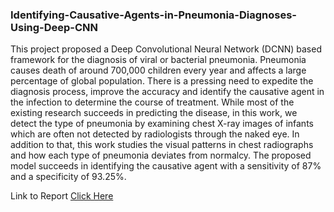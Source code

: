 ### Identifying-Causative-Agents-in-Pneumonia-Diagnoses-Using-Deep-CNN

This project proposed a Deep Convolutional Neural Network (DCNN) based framework for the diagnosis of viral or bacterial pneumonia. Pneumonia causes death of around 700,000 children every year and affects a large percentage of global population. There is a pressing need to expedite the diagnosis process, improve the accuracy and identify the causative agent in the infection to determine the course of treatment. While most of the existing research succeeds in predicting the disease, in this work, we detect the type of pneumonia by examining chest X-ray images of infants which are often not detected by radiologists through the naked eye. In addition to that, this work studies the visual patterns in chest radiographs and how each type of pneumonia deviates from normalcy. The proposed model succeeds in identifying the causative agent with a sensitivity of 87% and a specificity of 93.25%.

Link to Report [Click Here](https://drive.google.com/file/d/1mSfvjCRKqhY6MemvPdG3B_urlrXj7rBj/view?usp=sharing)
